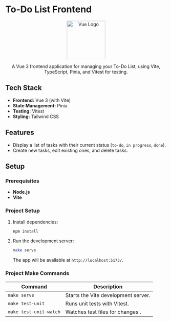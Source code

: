 # To-Do List Frontend

<p align="center">
  <a href="https://vuejs.org/" target="blank"><img src="https://vuejs.org/images/logo.png" width="120" alt="Vue Logo" /></a>
</p>

<p align="center">A Vue 3 frontend application for managing your To-Do List, using Vite, TypeScript, Pinia, and Vitest for testing.</p>

## Tech Stack

- **Frontend:** Vue 3 (with Vite)
- **State Management:** Pinia
- **Testing:** Vitest
- **Styling:** Tailwind CSS

## Features

- Display a list of tasks with their current status (`to-do`, `in progress`, `done`).
- Create new tasks, edit existing ones, and delete tasks.

## Setup

### Prerequisites

- **Node.js**
- **Vite**

### Project Setup
1. Install dependencies:
    ```bash
    npm install
    ```
2. Run the development server:
    ```bash
    make serve
    ```
   The app will be available at `http://localhost:5173/`.


### Project Make Commands

| Command                | Description                         |
|------------------------|-------------------------------------|
| `make serve`           | Starts the Vite development server. |
| `make test-unit`       | Runs unit tests with Vitest.        |
| `make test-unit-watch` | Watches test files for changes .    |
